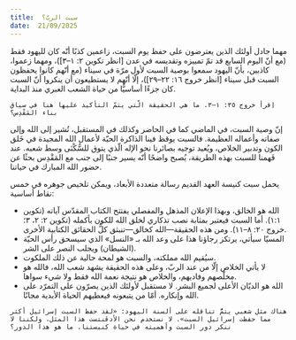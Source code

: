```yaml
---
title:  سبت الربّ؟
date:  21/09/2025
---
```


مهما جادل أولئك الذين يعترضون على حفظ يوم السبت، زاعمين كذبًا أنّه كان لليهود فقط (مع أنّ اليوم السابع قد تمّ تمييزه وتقديسه في عدن [انظر تكوين ٢: ١–٣])، ومهما زعموا، كاذبين، بأنّ اليهود سمعوا بوصية السبت لأول مرّة في سيناء (مع أنّهم كانوا يحفظون السبت قبل سيناء [انظر خروج ١٦: ٢٢–٢٩])، إلّا أنّهم لا يستطيعون أن ينكروا أنّ السبت كان جزءًا أساسيًّا من حياة الشعب العبري منذ البداية.

`اِقرأ خروج ٣٥: ١–٣. ما هي الحقيقة الّتي يتمّ التأكيد عليها هنا في سياق بناء المَقْدِس؟`

إنّ وصية السبت، في الماضي كما في الحاضر وكذلك في المستقبل، تُشير إلى الله وإلى صفاته وأعماله العظيمة. فالسبت يوقظ فينا الذاكرة الحيّة لأعمال الله المجيدة في خَلق الكون وتدبير الخلاص، ويُعيد توجيه بصائرنا نحو الإله الّذي يتوق للسُّكْنَى وسط شعبه. عند فَهمنا للسبت بهذه الطريقة، يُصبح واضحًا أنّه يسير جنبًا إلى جنب مع المَقْدِس بحثًا عن حضور الله المبارك في حياتنا.

يحمل سبت كنيسة العهد القديم رسالة متعددة الأبعاد، ويمكن تلخيص جوهره في خمس نقاط أساسية:

- الله هو الخالق، وبهذا الإعلان المذهل والمفصلي يفتتح الكتاب المقدّس آياته (تكوين ١:١). أما السبت فيعتبر بمثابة نصب تذكاري لخلق الله للكون بأكمله (تكوين ٢: ٢، ٣؛ خروج ٢٠: ٨–١١). ومن هذه الحقيقة—الله كخالق—تنبثق كلُّ الحقائق الكتابية الأخرى.
- المسيّا سيأتي، يرتكز رجاؤنا هذا على وعد الله بـ «النسل» الذي سيسحق رأس الحيّة (الشيطان) ويجلب النصر على الشر.
- سيُقيم الله مملكته، والسبت هو لمحة حالية عن ذلك الملكوت.
- لا يأتي الخلاص إلّا من عند الربّ، وعلى هذه الحقيقة يشهد شعب الله، فالله هو مخلّصهم وفاديهم، والخلاص هو نتيجة نعمة الله فقط ولا شيء سواها.
- الله هو الديّان الأعلى لجميع البشر. لا مستقبل لأولئك الذين يصرّون على التمرّد على الله وإنكاره. أمّا من يتبعونه فيعطيهم الحياة الأبدية مجانًا.

`هناك مثل شعبي يتمُّ تناقله على ألسنة اليهود: «لقد حفظ السبت إسرائيل أكثر مما حفظت إسرائيل السبت». لا نستخدم نحن الأدڤنتست هذا المثل، ولكننا لا ننكر دور السبت وأهميته في حياة كنيستنا. ما هو هذا الدور؟`
